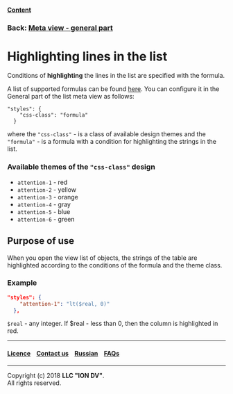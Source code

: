 #### [Content](/docs/en/index.md)

### Back: [Meta view - general part](/docs/en/2_system_description/metadata_structure/meta_view/meta_view_main.md)

# Highlighting lines in the list

Conditions of **highlighting** the lines in the list are specified with the formula.

A list of supported formulas can be found [here](/docs/en/2_system_description/metadata_structure/meta_class/atr_formula.md).
You can configure it in the General part of the list meta view as follows:

```
"styles": {
    "css-class": "formula"
  }
```

where the `"css-class"` - is a class of available design themes and the `"formula"` - is a formula with a condition for highlighting the strings in the list.

### Available themes of the `"css-class"` design

* `attention-1` - red
* `attention-2` - yellow
* `attention-3` - orange
* `attention-4` - gray
* `attention-5` - blue
* `attention-6` - green

## Purpose of use 

When you open the view list of objects, the strings of the table are highlighted according to the conditions of the formula and the theme class.

### Example

```json
"styles": {
    "attention-1": "lt($real, 0)"
  },
```

`$real` - any integer. If $real - less than 0, then the column is highlighted in red.

--------------------------------------------------------------------------  


 #### [Licence](/LICENSE) &ensp;  [Contact us](https://iondv.com) &ensp;  [Russian](/docs/ru/2_system_description/metadata_structure/meta_view/styles.md)   &ensp; [FAQs](/faqs.md)   <div><img src="https://mc.iondv.com/watch/local/docs/framework" style="position:absolute; left:-9999px;" height=1 width=1 alt="iondv metrics"></div>       



--------------------------------------------------------------------------  

Copyright (c) 2018 **LLC "ION DV"**.  
All rights reserved. 